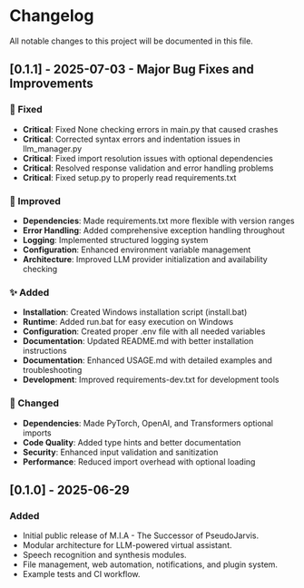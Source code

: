 # Changelog

All notable changes to this project will be documented in this file.

## [0.1.1] - 2025-07-03 - Major Bug Fixes and Improvements

### 🐛 Fixed
- **Critical**: Fixed None checking errors in main.py that caused crashes
- **Critical**: Corrected syntax errors and indentation issues in llm_manager.py  
- **Critical**: Fixed import resolution issues with optional dependencies
- **Critical**: Resolved response validation and error handling problems
- **Critical**: Fixed setup.py to properly read requirements.txt

### 🔧 Improved
- **Dependencies**: Made requirements.txt more flexible with version ranges
- **Error Handling**: Added comprehensive exception handling throughout
- **Logging**: Implemented structured logging system
- **Configuration**: Enhanced environment variable management
- **Architecture**: Improved LLM provider initialization and availability checking

### ✨ Added
- **Installation**: Created Windows installation script (install.bat)
- **Runtime**: Added run.bat for easy execution on Windows
- **Configuration**: Created proper .env file with all needed variables
- **Documentation**: Updated README.md with better installation instructions
- **Documentation**: Enhanced USAGE.md with detailed examples and troubleshooting
- **Development**: Improved requirements-dev.txt for development tools

### 🔄 Changed
- **Dependencies**: Made PyTorch, OpenAI, and Transformers optional imports
- **Code Quality**: Added type hints and better documentation
- **Security**: Enhanced input validation and sanitization
- **Performance**: Reduced import overhead with optional loading

## [0.1.0] - 2025-06-29
### Added
- Initial public release of M.I.A - The Successor of PseudoJarvis.
- Modular architecture for LLM-powered virtual assistant.
- Speech recognition and synthesis modules.
- File management, web automation, notifications, and plugin system.
- Example tests and CI workflow.
